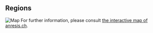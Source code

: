 ## Regions
![Map][map]
For further information, please consult [the interactive map of anresis.ch](http://www.anresis.ch/index.php/definition-der-auswahlkriterien.html#Regions).

[map]: /tenant/infect-anresis/about/map.svg "Map"

